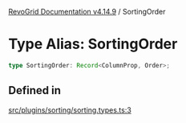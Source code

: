 [RevoGrid Documentation v4.14.9](README.md) / SortingOrder

# Type Alias: SortingOrder

```ts
type SortingOrder: Record<ColumnProp, Order>;
```

## Defined in

[src/plugins/sorting/sorting.types.ts:3](https://github.com/revolist/revogrid/blob/6c3c52a081bcade371a3f5576e4e5805c6bbce5c/src/plugins/sorting/sorting.types.ts#L3)
